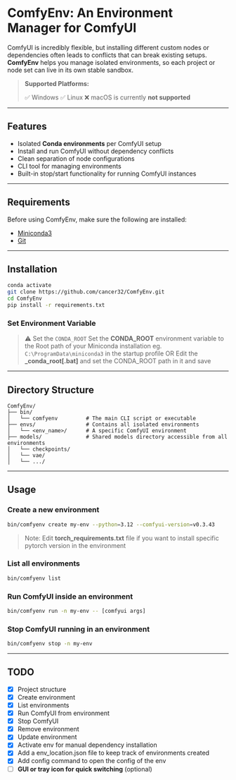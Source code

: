 # ComfyEnv: An Environment Manager for ComfyUI

ComfyUI is incredibly flexible, but installing different custom nodes or dependencies often leads to conflicts that can break existing setups. **ComfyEnv** helps you manage isolated environments, so each project or node set can live in its own stable sandbox.

> **Supported Platforms:**
>
> ✅ Windows
> ✅ Linux
> ❌ macOS is currently **not supported**

---

## Features

- Isolated **Conda environments** per ComfyUI setup
- Install and run ComfyUI without dependency conflicts
- Clean separation of node configurations
- CLI tool for managing environments
- Built-in stop/start functionality for running ComfyUI instances

---

## Requirements

Before using ComfyEnv, make sure the following are installed:

- [Miniconda3](https://www.anaconda.com/download/success)
- [Git](https://git-scm.com/)

---

## Installation

```bash
conda activate
git clone https://github.com/cancer32/ComfyEnv.git
cd ComfyEnv
pip install -r requirements.txt
```

### Set Environment Variable

> ⚠️ Set the `CONDA_ROOT`
> Set the **CONDA_ROOT** environment variable to the Root path of your Miniconda installation eg. `C:\ProgramData\miniconda3` in the startup profile
> OR Edit the **\_conda_root[.bat]** and set the CONDA_ROOT path in it and save

---

## Directory Structure

```
ComfyEnv/
├── bin/
│   └── comfyenv         # The main CLI script or executable
├── envs/                # Contains all isolated environments
│   └── <env_name>/      # A specific ComfyUI environment
├── models/              # Shared models directory accessible from all environments
│   └── checkpoints/
│   └── vae/
│   └── .../
```

---

## Usage

### Create a new environment

```bash
bin/comfyenv create my-env --python=3.12 --comfyui-version=v0.3.43
```

> Note: Edit **torch_requirements.txt** file if you want to install specific pytorch version in the environment

### List all environments

```bash
bin/comfyenv list
```

### Run ComfyUI inside an environment

```bash
bin/comfyenv run -n my-env -- [comfyui args]
```

### Stop ComfyUI running in an environment

```bash
bin/comfyenv stop -n my-env
```

---

## TODO

- [x] Project structure
- [x] Create environment
- [x] List environments
- [x] Run ComfyUI from environment
- [x] Stop ComfyUI
- [x] Remove environment
- [x] Update environment
- [x] Activate env for manual dependency installation
- [x] Add a env_location.json file to keep track of environments created
- [x] Add config command to open the config of the env
- [ ] **GUI or tray icon for quick switching** (optional)
